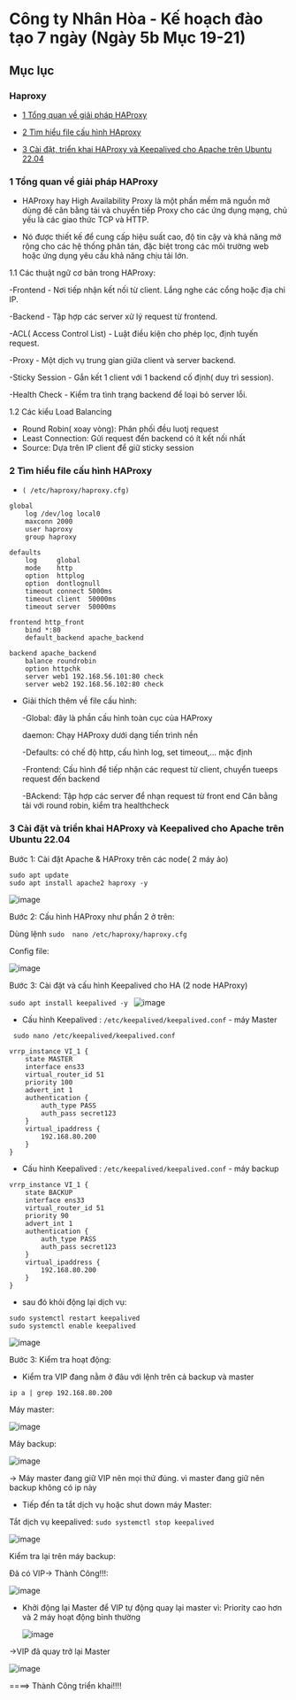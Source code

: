 # Công ty Nhân Hòa - Kế hoạch đào tạo 7 ngày (Ngày 5b Mục 19-21)

## Mục lục
### Haproxy
  

- [1 Tổng quan về giải pháp HAProxy ](#1-tổng-quan-về-giải-pháp-haproxy)

- [2 Tìm hiểu file cấu hình HAproxy](#2-tìm-hiểu-file-cấu-hình-haproxy)

- [3 Cài đặt, triển khai HAProxy và Keepalived cho Apache trên Ubuntu 22.04](#3-cài-đặt-và-triển-khai-haproxy-và-keepalived-cho-apache-trên-ubuntu-2204)



### 1 Tổng quan về giải pháp HAProxy
  - HAProxy hay High Availability Proxy là một phần mềm mã nguồn mở dùng đề cân bằng tải và chuyển tiếp Proxy cho các ứng dụng mạng, chủ yếu là các giao thức TCP và HTTP.
  
  - Nó được thiết kế để cung cấp hiệu suất cao, độ tin cậy và khả năng mở rộng cho các hệ thống phân tán, đặc biệt trong các môi trường web hoặc ứng dụng yêu cầu khả năng chịu tải lớn.

1.1 Các thuật ngữ cơ bản trong HAProxy:

  -Frontend - Nơi tiếp nhận kết nối từ client. Lắng nghe các cổng hoặc địa chỉ IP.

  -Backend - Tập hợp các server xử lý request từ frontend.

  -ACL( Access Control List) - Luật điều kiện cho phép lọc, định tuyến request.

  -Proxy - Một dịch vụ trung gian giữa client và server backend.

  -Sticky Session - Gắn kết 1 client với 1 backend cố định( duy trì session).

  -Health Check - Kiểm tra tình trạng backend để loại bỏ server lỗi.


1.2 Các kiểu Load Balancing

  - Round Robin( xoay vòng): Phân phối đều luotj request
  - Least Connection: Gửi request đến backend có ít kết nối nhất
  - Source: Dựa trên IP client để giữ sticky session


### 2 Tìm hiểu file cấu hình HAProxy

- `( /etc/haproxy/haproxy.cfg)`

```
global
    log /dev/log local0
    maxconn 2000
    user haproxy
    group haproxy

defaults
    log     global
    mode    http
    option  httplog
    option  dontlognull
    timeout connect 5000ms
    timeout client  50000ms
    timeout server  50000ms

frontend http_front
    bind *:80
    default_backend apache_backend

backend apache_backend
    balance roundrobin
    option httpchk
    server web1 192.168.56.101:80 check
    server web2 192.168.56.102:80 check

```
- Giải thích thêm về file cấu hình:

  -Global: đây là phần cấu hình toàn cục của  HAProxy

    daemon: Chạy HAProxy dưới dạng tiến trình nền

  -Defaults: có chế độ http, cấu hình log, set timeout,... mặc định
  
  -Frontend: Cấu hình để tiếp nhận các request từ client, chuyển tueeps request đến backend
  
  -BAckend: Tập hợp các server để nhạn request từ front end
    Cân bằng tải với round robin, kiểm tra healthcheck
  
### 3 Cài đặt và triển khai HAProxy và Keepalived cho Apache trên Ubuntu 22.04



Bước 1: Cài đặt Apache & HAProxy trên các node( 2 máy ảo) 

```
sudo apt update
sudo apt install apache2 haproxy -y

```

![image](https://github.com/user-attachments/assets/96cf4d6a-5ad7-4064-a74a-d69f8748ff48)


Bước 2: Cấu hình HAProxy như phần 2 ở trên:

Dùng lệnh `sudo  nano /etc/haproxy/haproxy.cfg`



Config file:

![image](https://github.com/user-attachments/assets/0fc65fd9-eaf4-4a1c-bb7c-2cb82e05dc58)


Bước 3: Cài đặt và cấu hình Keepalived cho HA (2 node HAProxy)

`sudo apt install keepalived -y
`
![image](https://github.com/user-attachments/assets/f20d30b3-b5ec-4437-878b-76b7a35d28d1)


- Cấu hình Keepalived :  `/etc/keepalived/keepalived.conf` - máy Master

` sudo nano /etc/keepalived/keepalived.conf`

  
```
vrrp_instance VI_1 {
    state MASTER
    interface ens33
    virtual_router_id 51
    priority 100
    advert_int 1
    authentication {
        auth_type PASS
        auth_pass secret123
    }
    virtual_ipaddress {
        192.168.80.200
    }
}
```


- Cấu hình Keepalived :  `/etc/keepalived/keepalived.conf` - máy backup

```
vrrp_instance VI_1 {
    state BACKUP
    interface ens33
    virtual_router_id 51
    priority 90
    advert_int 1
    authentication {
        auth_type PASS
        auth_pass secret123
    }
    virtual_ipaddress {
        192.168.80.200
    }
}
```

- sau đó khỏi động lại dịch vụ:

```
sudo systemctl restart keepalived
sudo systemctl enable keepalived

```


![image](https://github.com/user-attachments/assets/d941dfc2-2360-42fc-a153-1bdba20bfc9d)




Bước 3: Kiểm tra hoạt động:

- Kiểm tra VIP đang nằm ở đâu với lệnh trên cả backup và master

`ip a | grep 192.168.80.200`

Máy master:

![image](https://github.com/user-attachments/assets/401983ab-5cc8-4f40-a322-f87ffbdb76b6)

Máy backup:

![image](https://github.com/user-attachments/assets/8fbb8f6f-17fa-4d2e-95c6-87e8f78d9c9d)


-> Máy master đang giữ VIP nên mọi thứ đúng. vì master đang giữ nên backup không có ip này

- Tiếp đến ta tắt dịch vụ hoặc shut down máy Master:

Tắt dịch vụ keepalived: `sudo systemctl stop keepalived`

![image](https://github.com/user-attachments/assets/fbf019a8-2442-4340-9dba-9a1b52b2ca06)


Kiểm tra lại trên máy backup:

Đã có VIP-> Thành Công!!!:

![image](https://github.com/user-attachments/assets/0cf9a512-e030-4aa6-915c-6b32321cd9b6)



- Khởi động lại Master để VIP tự động quay lại master vì: Priority cao hơn và 2 máy hoạt động bình thường

  ![image](https://github.com/user-attachments/assets/82bcb71f-e1a5-4389-9b0a-b47d07ee86a6)

->VIP đã quay trở lại Master

  ![image](https://github.com/user-attachments/assets/66569d76-fddf-4dd3-823a-b3e5f66fd7f0)

====> Thành Công triển khai!!!!












